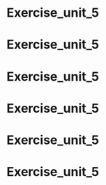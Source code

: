 # Exercise_unit_5
# Exercise_unit_5
# Exercise_unit_5
# Exercise_unit_5
# Exercise_unit_5
# Exercise_unit_5
